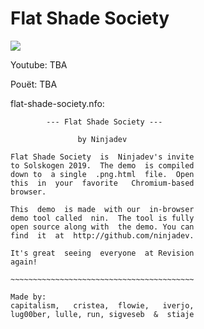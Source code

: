 # Flat Shade Society

![](https://i.imgur.com/JUZwEM9.jpg)

Youtube: TBA

Pouët: TBA

flat-shade-society.nfo:
```
        --- Flat Shade Society ---

               by Ninjadev

Flat Shade Society  is  Ninjadev's invite
to Solskogen 2019.  The demo  is compiled
down to  a single  .png.html  file.  Open
this  in  your  favorite   Chromium-based
browser.

This  demo  is made  with our  in-browser
demo tool called  nin.  The tool is fully
open source along with  the demo. You can
find  it  at  http://github.com/ninjadev.

It's great  seeing  everyone  at Revision
again!

~~~~~~~~~~~~~~~~~~~~~~~~~~~~~~~~~~~~~~~~~

Made by:
capitalism,   cristea,  flowie,   iverjo,
lug00ber, lulle, run, sigveseb  &  stiaje
```
